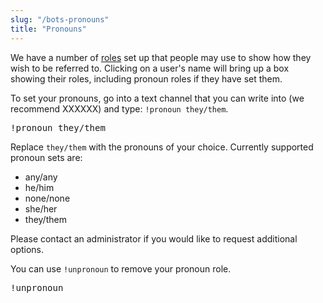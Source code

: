 ```yaml
---
slug: "/bots-pronouns"
title: "Pronouns"
---
```


We have a number of [roles](/roles) set up that people may use to show how they
wish to be referred to. Clicking on a user's name will bring up a box showing
their roles, including pronoun roles if they have set them.

To set your pronouns, go into a text channel that you can write into (we
recommend XXXXXX) and type: `!pronoun they/them`.

<kbd>!</kbd><kbd>p</kbd><kbd>r</kbd><kbd>o</kbd><kbd>n</kbd><kbd>o</kbd><kbd>u</kbd><kbd>n</kbd><kbd class="space">&nbsp;</kbd><kbd>t</kbd><kbd>h</kbd><kbd>e</kbd><kbd>y</kbd><kbd>/</kbd><kbd>t</kbd><kbd>h</kbd><kbd>e</kbd><kbd>m</kbd>

Replace `they/them` with the pronouns of your choice. Currently supported pronoun sets are:

* any/any
* he/him
* none/none
* she/her
* they/them

Please contact an administrator if you would like to request additional options.

You can use `!unpronoun` to remove your pronoun role.

<kbd>!</kbd><kbd>u</kbd><kbd>n</kbd><kbd>p</kbd><kbd>r</kbd><kbd>o</kbd><kbd>n</kbd><kbd>o</kbd><kbd>u</kbd><kbd>n</kbd>
